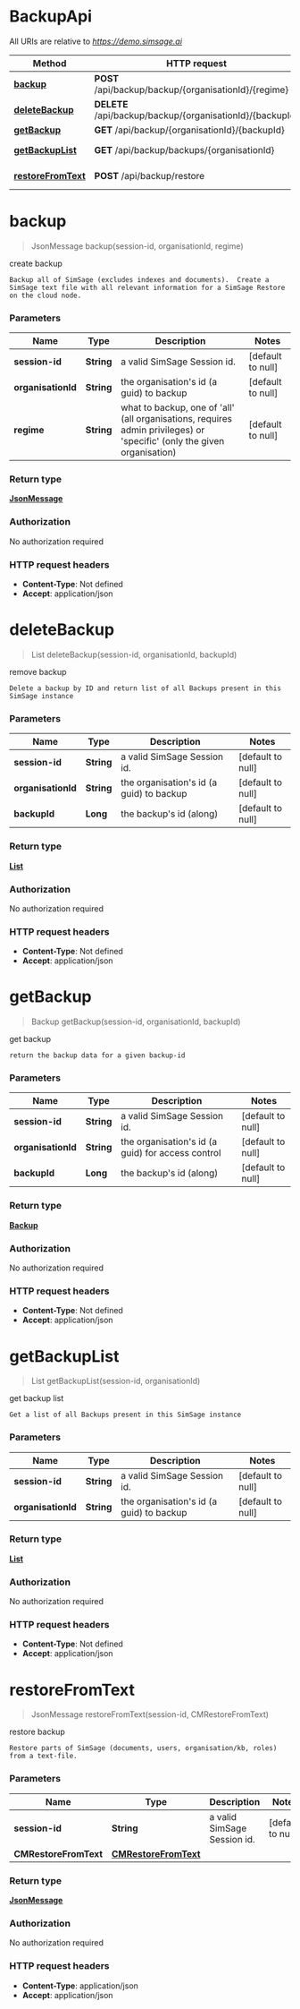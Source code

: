 # BackupApi

All URIs are relative to *https://demo.simsage.ai*

| Method | HTTP request | Description |
|------------- | ------------- | -------------|
| [**backup**](BackupApi.md#backup) | **POST** /api/backup/backup/{organisationId}/{regime} | create backup |
| [**deleteBackup**](BackupApi.md#deleteBackup) | **DELETE** /api/backup/backup/{organisationId}/{backupId} | remove backup |
| [**getBackup**](BackupApi.md#getBackup) | **GET** /api/backup/{organisationId}/{backupId} | get backup |
| [**getBackupList**](BackupApi.md#getBackupList) | **GET** /api/backup/backups/{organisationId} | get backup list |
| [**restoreFromText**](BackupApi.md#restoreFromText) | **POST** /api/backup/restore | restore backup |


<a name="backup"></a>
# **backup**
> JsonMessage backup(session-id, organisationId, regime)

create backup

    Backup all of SimSage (excludes indexes and documents).  Create a SimSage text file with all relevant information for a SimSage Restore on the cloud node.

### Parameters

|Name | Type | Description  | Notes |
|------------- | ------------- | ------------- | -------------|
| **session-id** | **String**| a valid SimSage Session id. | [default to null] |
| **organisationId** | **String**| the organisation&#39;s id (a guid) to backup | [default to null] |
| **regime** | **String**| what to backup, one of &#39;all&#39; (all organisations, requires admin privileges) or &#39;specific&#39; (only the given organisation) | [default to null] |

### Return type

[**JsonMessage**](../Models/JsonMessage.md)

### Authorization

No authorization required

### HTTP request headers

- **Content-Type**: Not defined
- **Accept**: application/json

<a name="deleteBackup"></a>
# **deleteBackup**
> List deleteBackup(session-id, organisationId, backupId)

remove backup

    Delete a backup by ID and return list of all Backups present in this SimSage instance

### Parameters

|Name | Type | Description  | Notes |
|------------- | ------------- | ------------- | -------------|
| **session-id** | **String**| a valid SimSage Session id. | [default to null] |
| **organisationId** | **String**| the organisation&#39;s id (a guid) to backup | [default to null] |
| **backupId** | **Long**| the backup&#39;s id (along) | [default to null] |

### Return type

[**List**](../Models/Backup.md)

### Authorization

No authorization required

### HTTP request headers

- **Content-Type**: Not defined
- **Accept**: application/json

<a name="getBackup"></a>
# **getBackup**
> Backup getBackup(session-id, organisationId, backupId)

get backup

    return the backup data for a given backup-id

### Parameters

|Name | Type | Description  | Notes |
|------------- | ------------- | ------------- | -------------|
| **session-id** | **String**| a valid SimSage Session id. | [default to null] |
| **organisationId** | **String**| the organisation&#39;s id (a guid) for access control | [default to null] |
| **backupId** | **Long**| the backup&#39;s id (along) | [default to null] |

### Return type

[**Backup**](../Models/Backup.md)

### Authorization

No authorization required

### HTTP request headers

- **Content-Type**: Not defined
- **Accept**: application/json

<a name="getBackupList"></a>
# **getBackupList**
> List getBackupList(session-id, organisationId)

get backup list

    Get a list of all Backups present in this SimSage instance

### Parameters

|Name | Type | Description  | Notes |
|------------- | ------------- | ------------- | -------------|
| **session-id** | **String**| a valid SimSage Session id. | [default to null] |
| **organisationId** | **String**| the organisation&#39;s id (a guid) to backup | [default to null] |

### Return type

[**List**](../Models/Backup.md)

### Authorization

No authorization required

### HTTP request headers

- **Content-Type**: Not defined
- **Accept**: application/json

<a name="restoreFromText"></a>
# **restoreFromText**
> JsonMessage restoreFromText(session-id, CMRestoreFromText)

restore backup

    Restore parts of SimSage (documents, users, organisation/kb, roles) from a text-file.

### Parameters

|Name | Type | Description  | Notes |
|------------- | ------------- | ------------- | -------------|
| **session-id** | **String**| a valid SimSage Session id. | [default to null] |
| **CMRestoreFromText** | [**CMRestoreFromText**](../Models/CMRestoreFromText.md)|  | |

### Return type

[**JsonMessage**](../Models/JsonMessage.md)

### Authorization

No authorization required

### HTTP request headers

- **Content-Type**: application/json
- **Accept**: application/json

